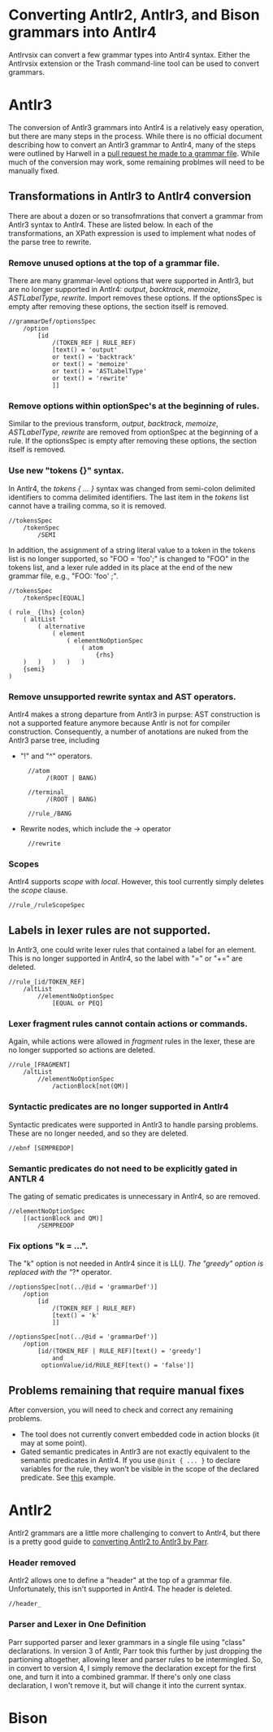 # Converting Antlr2, Antlr3, and Bison grammars into Antlr4

Antlrvsix can convert a few grammar types into
Antlr4 syntax. Either the Antlrvsix extension or the Trash
command-line tool can be used to convert grammars.

# Antlr3

The conversion of Antlr3 grammars into Antlr4 is
a relatively easy operation, but there are many steps
in the process. While there is no official document describing
how to convert an Antlr3 grammar to Antlr4, many of the steps
were outlined by Harwell in a [pull request he made to a grammar
file](https://github.com/senseidb/sensei/pull/23). While much of the
conversion may work, some remaining problmes will need to be manually
fixed.

## Transformations in Antlr3 to Antlr4 conversion

There are about a dozen or so transofmrations
that convert a grammar from Antlr3 syntax to
Antlr4. These are listed below. In each of the transformations,
an XPath expression is used to implement what nodes of the
parse tree to rewrite.

### Remove unused options at the top of a grammar file.

There are many grammar-level
options that were supported in Antlr3,
but are no longer supported in Antlr4: _output_, _backtrack_,
_memoize_, _ASTLabelType_, _rewrite_. Import removes these options.
If the optionsSpec is empty after removing these options,
the section itself is removed.

    //grammarDef/optionsSpec
        /option
            [id
                /(TOKEN_REF | RULE_REF)
                [text() = 'output'
                or text() = 'backtrack'
                or text() = 'memoize'
                or text() = 'ASTLabelType'
                or text() = 'rewrite'
                ]]

### Remove options within optionSpec's at the beginning of rules.

Similar to the previous transform, _output_, _backtrack_,
_memoize_, _ASTLabelType_, _rewrite_
are removed from optionSpec at the beginning  of a rule.
If the optionsSpec is empty after removing these options,
the section itself is removed.

### Use new "tokens {}" syntax.

In Antlr4, the _tokens { ... }_ syntax was changed from semi-colon delimited identifiers
to comma delimited identifiers. The last item in the _tokens_ list cannot have a trailing
comma, so it is removed.

    //tokensSpec
        /tokenSpec
            /SEMI

In addition, the assignment of a string literal
value to a token in the tokens list is no longer supported, so "FOO = 'foo';"
is changed to "FOO" in the tokens list,
 and a lexer rule added in its place at
 the end of the new grammar
file, e.g., "FOO: 'foo' ;".

    //tokensSpec
        /tokenSpec[EQUAL]

    ( rule_ {lhs} {colon}
        ( altList "
            ( alternative
                ( element
                    ( elementNoOptionSpec
                        ( atom
                            {rhs}
        )   )   )   )   )
        {semi}
    )

### Remove unsupported rewrite syntax and AST operators.

Antlr4 makes a strong departure from Antlr3 in purpse: AST construction is
not a supported feature anymore because Antlr is not for compiler construction.
Consequently, a number of anotations are nuked from the Antlr3 parse tree,
including

* "!" and "^" operators.

        //atom
             /(ROOT | BANG)

        //terminal_
             /(ROOT | BANG)

        //rule_/BANG

* Rewrite nodes, which include the -> operator

        //rewrite

### Scopes

Antlr4 supports _scope_ with _local_. However, this tool
currently simply deletes the _scope_ clause.

    //rule_/ruleScopeSpec

## Labels in lexer rules are not supported.

In Antlr3, one could write lexer rules that contained a label for an element.
This is no longer supported in Antlr4, so the label with "=" or "+=" are deleted.

    //rule_[id/TOKEN_REF]
        /altList
            //elementNoOptionSpec
                [EQUAL or PEQ]

### Lexer fragment rules cannot contain actions or commands.

Again, while actions were allowed in _fragment_ rules in the lexer, these
are no longer supported so actions are deleted.

    //rule_[FRAGMENT]
        /altList
            //elementNoOptionSpec
                /actionBlock[not(QM)]

### Syntactic predicates are no longer supported in Antlr4

Syntactic predicates were supported in Antlr3 to handle parsing problems.
These are no longer needed, and so they are deleted.

    //ebnf [SEMPREDOP]

### Semantic predicates do not need to be explicitly gated in ANTLR 4

The gating of sematic predicates is unnecessary in Antlr4, so are removed.

    //elementNoOptionSpec
        [(actionBlock and QM)]
            /SEMPREDOP

### Fix options "k = ...".

The "k" option is not needed in Antlr4 since it is LL(*). The "greedy"
option is replaced with the "*?* operator.

    //optionsSpec[not(../@id = 'grammarDef')]
        /option
            [id
                /(TOKEN_REF | RULE_REF)
                [text() = 'k'
                ]]

    //optionsSpec[not(../@id = 'grammarDef')]
        /option
            [id/(TOKEN_REF | RULE_REF)[text() = 'greedy']
                and 
             optionValue/id/RULE_REF[text() = 'false']]
             
## Problems remaining that require manual fixes

After conversion, you will need to check and correct any remaining problems.

* The tool does not currently convert embedded code in action blocks (it may
at some point).
* Gated semantic predicates in Antlr3 are not exactly equivalent to the semantic
predicates in Antlr4. If you use `@init { ... }` to declare variables for the rule,
they won't be visible in the scope of the declared predicate. See 
[this](https://github.com/kaby76/AntlrVSIX/blob/master/UnitTestProject1/Numbers.g3) example.


# Antlr2

Antlr2 grammars are a little more challenging to convert to Antlr4, but there
is a pretty good guide to
[converting Antlr2 to Antlr3 by Parr](https://theantlrguy.atlassian.net/wiki/spaces/ANTLR3/pages/2687070/Migrating+from+ANTLR+2+to+ANTLR+3).

### Header removed

Antlr2 allows one to define a "header" at the top of a grammar file. Unfortunately,
this isn't supported in Antlr4. The header is deleted.

    //header_

### Parser and Lexer in One Definition

Parr supported parser and lexer grammars in a single file using
"class" declarations. In version 3 of Antlr, Parr took this further
by just dropping the partioning altogether, allowing lexer and parser
rules to be intermingled. So, in convert to version 4, I simply remove
the declaration except for the first one, and turn it into a combined
grammar. If there's only one class declaration, I won't remove it, but
will change it into the current syntax.




# Bison

